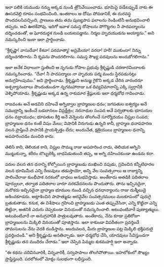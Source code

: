 ﻿ఇలా పలికి యముడు నన్ను అక్కడ నుండి త్రోసివేయించాడు. భూమిపై పడేటప్పుడే నాకు ఈ ఊసరవెల్లి రూపం సంభవించింది. ఇంతకాలం ఆ దోషం పోవడానికే, ఈ దురవస్థ పొందవలసివచ్చింది, ప్రాణులు తమ తమ పుణ్యపాప ఫలాలను రెండింటినీ అనుభవించాలి తప్పదు. అవి ఊరకేపోవు. ఇదిగో ఇవాళ సమస్త దోషాలను పోగొట్టగల నీ పాదపద్మాలను దర్శించడంతో, ఆ ఘోరదుర్దశ నుండి బయటపడ్డాను. నిర్మల హృదయుడను అయ్యాను.” అని నమస్కరించి ఇంకా ఇలా ప్రార్థించాడు. 

“శ్రీకృష్ణా! వాసుదేవా! కేశవా! పరమాత్మా! అప్రమేయా! వరదా! హరీ! ముకుందా! నిన్ను దర్శించగలిగాను. నీ కృపను పొందగలిగాను. సమస్త సౌఖ్య పదవులను అందుకోగలిగాను.” 

ఇలా అనేక విధాలుగా స్తుతించి ఆ నృగుడు గోపాల ప్రభువు శ్రీకృష్ణుడి చరణారవిందాలకు నమస్కరించాడు. “దేవా! నీ పాదపద్మాలు నా హృదయ పద్మ మందు స్థిరపడునట్లు అనుగ్రహింపుము.” అని ప్రార్థించాడు. శ్రీకృష్ణుని అనుజ్ఞ గైకొని అక్కడ చేరిన వారందరూ ఆశ్చర్యానందాలు పొందుతుండగా నృగమహారాజు ఒక దివ్యవిమానాన్ని ఎక్కి స్వర్గానికి వెళ్ళిపోయాడు. శ్రీకృష్ణుడు అక్కడ ఉన్న రాకుమార శ్రేష్ఠులకు ఇలా ధర్మబోధ గావించాడు. 

రాజవంశం అనే అడవిని దహించే అగ్నిజ్వాల బ్రాహ్మణుల ధనం; జగపతుల ఐశ్వర్యం అనే సముద్రాన్ని ఇంకించే బడబానలం విప్రక్షేత్రం; నరనాథుల సంపద అనే పర్వతాలకు భూసురుల ధనం వజ్రాయుధం; భూపతుల కీర్తి అనే వెన్నెలను తొలగించే సూర్యోదయం విప్రుల సంపద; బ్రాహ్మణుల ధనం కంటే విషం మేలు; విషానికి విరుగుడు ఉన్నది కానీ, బ్రాహ్మణ ధనాపహరణ వలన ప్రాప్తించే పాపానికి ప్రాయశ్చిత్తం లేదు; అందుచేత, క్షత్రియులు బ్రాహ్మణుల ధనాన్ని అపహరించడం మంచిది కాదు. 

తెలిసి కాని, తెలియక కాని, విప్రుల సొమ్ము రాజు అపహరించ రాదు, తెలియక అగ్నిని ముట్టుకున్నా, శరీరం బొబ్బలెక్కి బాధపెడుతుంది తప్ప, ఆ అగ్ని దహించకుండా ఉండదు కదా. 

పరుల వలన తన ధనాన్ని కోల్పోయిన బ్రాహ్మణుడు దుఃఖించి నపుడు, స్రవించిన కన్నీటిధారల వలన భూమిమీద ఎన్ని రేణువులు తడుస్తాయో, అన్ని వేల సంవత్సరాలు ఆ రాజ్యాన్ని పాలించేరాజు కుంభీపాక నరకంలో బాధలు అనుభవిస్తాడు. అంతేకాదు అతడికి పదితరాల పూర్వులూ, తర్వాత పదితరాల వారూ నరకవేదనలను పొందుతారు. తాను ఇచ్చినదైనా, మరొకరు ఇచ్చినదైనా బ్రాహ్మణ భూముల నుండి వచ్చిన ధనధాన్యాలను రాజు దుశ్శీలుడై ఆశించకూడదు. అట్లాశించిన పాపాత్ముడు అరవైవేల సంవత్సరములు మలకూపంలో పురుగై బ్రతుకుతాడు. కనుక, ఈ విశేషాలు గ్రహించి బ్రాహ్మణుడు ఎంత తప్పుచేసినా, ఎన్ని కొట్టినా ఎన్ని తిట్టినా, అతనికి ఎదురు చెప్పకుండా వినయంతో నమస్కరించాలి. అటువంటివారే పుణ్యాత్ములు. అటువంటివారే నా అనుగ్రహానికి పాత్రులవుతారు. అంతేకాదు, నేను కూడా ప్రతిరోజూ బ్రాహ్మణులను మిక్కిలి వినయంతో పూజిస్తాను. ఇలా కాకుండా విపరీతంగా ప్రవర్తించే తామసులను నేను వెదకి దండిస్తాను. అందువలన, మీరు బ్రాహ్మణుల పట్ల మిక్కిలి భక్తిపరులై ప్రవర్తించండి.” అని శ్రీకృష్ణుడు ఆనతిచ్చాడు. ఇలా ధర్మబోధ చేసి, యాదవులు సేవిస్తుండగా శ్రీకృష్ణుడు తన మందిరం చేరాడు.” ఇలా చెప్పిన పిమ్మట శుకమహర్షి ఇలా అన్నాడు. 

“ఈ కథను చదివినవారికీ, విన్నవారికీ, సర్వపాపాలు తొలగిపోతాయి. ఇహలోకంలో సౌఖ్యం ప్రాప్తిస్తుంది. పరలోకంలో మోక్షం సులభంగా లభిస్తుంది. 

